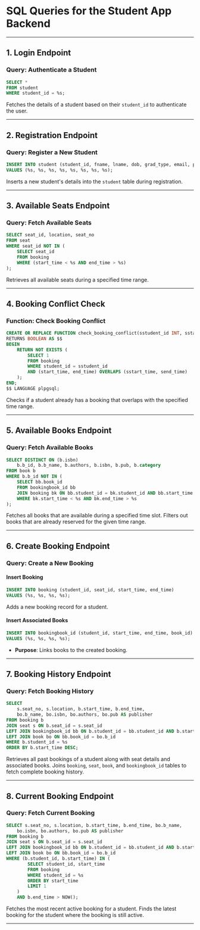 # **SQL Queries for the Student App Backend**

---

## **1. Login Endpoint**

### **Query: Authenticate a Student**

```sql
SELECT *
FROM student
WHERE student_id = %s;
```

 Fetches the details of a student based on their `student_id` to authenticate the user.

---

## **2. Registration Endpoint**

### **Query: Register a New Student**

```sql
INSERT INTO student (student_id, fname, lname, dob, grad_type, email, phone_num, password)
VALUES (%s, %s, %s, %s, %s, %s, %s, %s);
```

Inserts a new student's details into the `student` table during registration.


---

## **3. Available Seats Endpoint**

### **Query: Fetch Available Seats**

```sql
SELECT seat_id, location, seat_no
FROM seat
WHERE seat_id NOT IN (
    SELECT seat_id
    FROM booking
    WHERE (start_time < %s AND end_time > %s)
);
```

Retrieves all available seats during a specified time range.


---

## **4. Booking Conflict Check**

### **Function: Check Booking Conflict**

```sql
CREATE OR REPLACE FUNCTION check_booking_conflict(sstudent_id INT, sstart_time TIMESTAMP, send_time TIMESTAMP)
RETURNS BOOLEAN AS $$
BEGIN
    RETURN NOT EXISTS (
        SELECT 1
        FROM booking
        WHERE student_id = sstudent_id
        AND (start_time, end_time) OVERLAPS (sstart_time, send_time)
    );
END;
$$ LANGUAGE plpgsql;
```

Checks if a student already has a booking that overlaps with the specified time range.


---

## **5. Available Books Endpoint**

### **Query: Fetch Available Books**

```sql
SELECT DISTINCT ON (b.isbn)
    b.b_id, b.b_name, b.authors, b.isbn, b.pub, b.category
FROM book b
WHERE b.b_id NOT IN (
    SELECT bb.book_id
    FROM bookingbook_id bb
    JOIN booking bk ON bb.student_id = bk.student_id AND bb.start_time = bk.start_time
    WHERE bk.start_time < %s AND bk.end_time > %s
);
```

 Fetches all books that are available during a specified time slot.
 Filters out books that are already reserved for the given time range.

---

## **6. Create Booking Endpoint**

### **Query: Create a New Booking**

#### **Insert Booking**

```sql
INSERT INTO booking (student_id, seat_id, start_time, end_time)
VALUES (%s, %s, %s, %s);
```

Adds a new booking record for a student.

#### **Insert Associated Books**

```sql
INSERT INTO bookingbook_id (student_id, start_time, end_time, book_id)
VALUES (%s, %s, %s, %s);
```

- **Purpose**: Links books to the created booking.

---

## **7. Booking History Endpoint**

### **Query: Fetch Booking History**

```sql
SELECT
    s.seat_no, s.location, b.start_time, b.end_time,
    bo.b_name, bo.isbn, bo.authors, bo.pub AS publisher
FROM booking b
JOIN seat s ON b.seat_id = s.seat_id
LEFT JOIN bookingbook_id bb ON b.student_id = bb.student_id AND b.start_time = bb.start_time
LEFT JOIN book bo ON bb.book_id = bo.b_id
WHERE b.student_id = %s
ORDER BY b.start_time DESC;
```

 Retrieves all past bookings of a student along with seat details and associated books.
 Joins `booking`, `seat`, `book`, and `bookingbook_id` tables to fetch complete booking history.

---

## **8. Current Booking Endpoint**

### **Query: Fetch Current Booking**

```sql
SELECT s.seat_no, s.location, b.start_time, b.end_time, bo.b_name,
    bo.isbn, bo.authors, bo.pub AS publisher
FROM booking b
JOIN seat s ON b.seat_id = s.seat_id
LEFT JOIN bookingbook_id bb ON b.student_id = bb.student_id AND b.start_time = bb.start_time
LEFT JOIN book bo ON bb.book_id = bo.b_id
WHERE (b.student_id, b.start_time) IN (
        SELECT student_id, start_time
        FROM booking
        WHERE student_id = %s
        ORDER BY start_time
        LIMIT 1
    )
    AND b.end_time > NOW();
```

Fetches the most recent active booking for a student.
Finds the latest booking for the student where the booking is still active.

---
